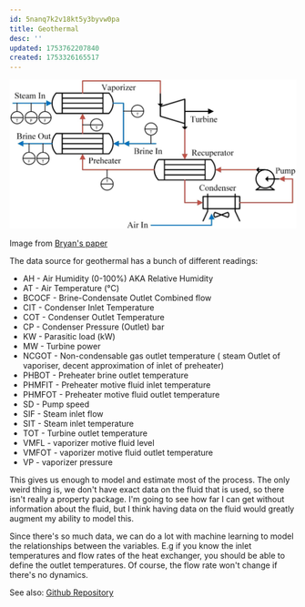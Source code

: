 ```yaml
---
id: 5nanq7k2v18kt5y3byvw0pa
title: Geothermal
desc: ''
updated: 1753762207840
created: 1753326165517
---
```



![Geothermal flowsheet](assets/geothermal.jpg)


Image from [Bryan's paper](https://www.sciencedirect.com/science/article/pii/S0098135425002157)


The data source for geothermal has a bunch of different readings:

- AH - Air Humidity (0-100%) AKA Relative Humidity
- AT - Air Temperature (°C)
- BCOCF - Brine-Condensate Outlet Combined flow 
- CIT - Condenser Inlet Temperature
- COT - Condenser Outlet Temperature
- CP - Condenser Pressure (Outlet) bar
- KW - Parasitic load (kW)
- MW - Turbine power 
- NCGOT - Non-condensable gas outlet temperature ( steam Outlet of vaporiser, decent approximation of inlet of preheater)
- PHBOT - Preheater brine outlet temperature
- PHMFIT - Preheater motive fluid inlet temperature
- PHMFOT - Preheater motive fluid outlet temperature
- SD - Pump speed
- SIF - Steam inlet flow
- SIT - Steam inlet temperature
- TOT - Turbine outlet temperature
- VMFL - vaporizer motive fluid level
- VMFOT - vaporizer motive fluid outlet temperature
- VP - vaporizer pressure


This gives us enough to model and estimate most of the process. The only weird thing is, we don't have exact data on the fluid that is used, so there isn't really a property package. I'm going to see how far I can get without information about the fluid, but I think having data on the fluid would greatly augment my ability to model this.

Since there's so much data, we can do a lot with machine learning to model the relationships between the variables. E.g if you know the inlet temperatures and flow rates of the heat exchanger, you should be able to define the outlet temperatures. Of course, the flow rate won't change if there's no dynamics.

See also: [Github Repository](github.com/bertkdowns/geothermal)